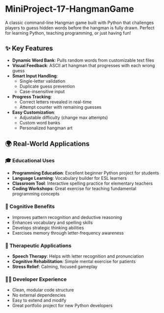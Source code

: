 # MiniProject-17-HangmanGame

A classic command-line Hangman game built with Python that challenges players to guess hidden words before the hangman is fully drawn. Perfect for learning Python, teaching programming, or just having fun!

## ✨ Key Features

- **Dynamic Word Bank**: Pulls random words from customizable text files
- **Visual Feedback**: ASCII art hangman that progresses with each wrong guess
- **Smart Input Handling**:
  - Single-letter validation
  - Duplicate guess prevention
  - Case-insensitive input
- **Progress Tracking**:
  - Correct letters revealed in real-time
  - Attempt counter with remaining guesses
- **Easy Customization**:
  - Adjustable difficulty (change max attempts)
  - Custom word banks
  - Personalized hangman art

## 🌍 Real-World Applications

### 🎓 Educational Uses
- **Programming Education**: Excellent beginner Python project for students
- **Language Learning**: Vocabulary builder for ESL learners
- **Classroom Tool**: Interactive spelling practice for elementary teachers
- **Coding Workshops**: Great exercise for teaching fundamental programming concepts

### 🧠 Cognitive Benefits
- Improves pattern recognition and deductive reasoning
- Enhances vocabulary and spelling skills
- Develops strategic thinking abilities
- Exercises memory through letter-frequency awareness

### 🏥 Therapeutic Applications
- **Speech Therapy**: Helps with letter recognition and pronunciation
- **Cognitive Rehabilitation**: Simple mental exercise for patients
- **Stress Relief**: Calming, focused gameplay

### 👨‍💻 Developer Experience
- Clean, modular code structure
- No external dependencies
- Easy to extend and modify
- Great portfolio project for new Python developers
